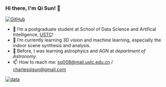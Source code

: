 ### Hi there, I'm Qi Sun! 👋

[![GitHub](https://img.shields.io/badge/dynamic/json?logo=github&label=GitHub&labelColor=495867&color=495867&query=%24.data.totalSubs&url=https%3A%2F%2Fapi.spencerwoo.com%2Fsubstats%2F%3Fsource%3Dgithub%26queryKey%3Dhayschan&style=flat-square)](https://github.com/sunqi-ustc)

- 🔭 I’m a postgraduate student at School of Data Science and Artifical Intelligence, [USTC](https://www.ustc.edu.cn)!
- 🌱 I’m currently learning 3D vision and machine learning, especially the indoor scene synthesis and analysis.
- :satellite: Before, I was learning astrophyics and AGN at *department of Astronomy*.
- 📫 How to reach me: sq008@mail.ustc.edu.cn / charlesqisun@gmail.com

[![data](https://github-readme-stats.vercel.app/api?username=qsun1)]()

